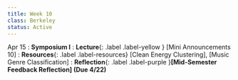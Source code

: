 ```yaml
---
title: Week 10
class: Berkeley
status: Active
---
```



Apr 15
: **Symposium I**
: **Lecture**{: .label .label-yellow } [Mini Announcements 10]
: **Resources**{: .label .label-resources} [Clean Energy Clustering], [Music Genre Classification]
: **Reflection**{: .label .label-purple }**[Mid-Semester Feedback Reflection] (Due 4/22)**
